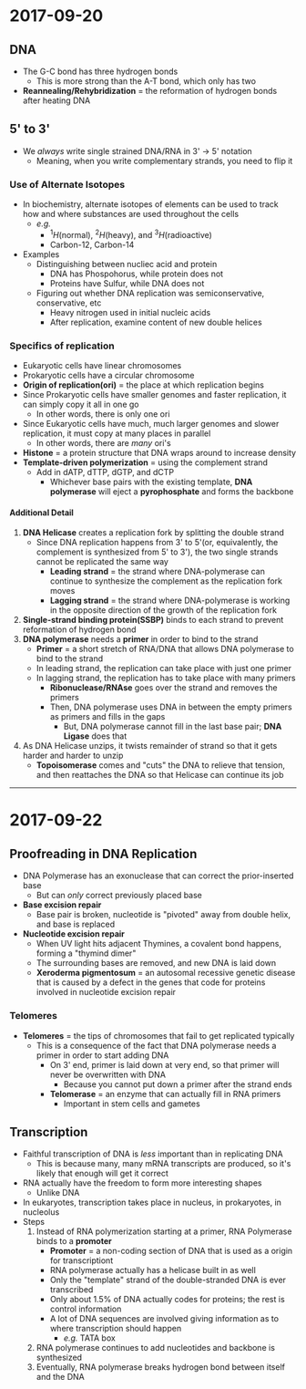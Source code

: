 # 2017-09-20

## DNA
- The G-C bond has three hydrogen bonds
    * This is more strong than the A-T bond, which only has two
- **Reannealing/Rehybridization** = the reformation of hydrogen bonds after heating DNA

## 5' to 3'
- We *always* write single strained DNA/RNA in 3' -> 5' notation
    * Meaning, when you write complementary strands, you need to flip it

### Use of Alternate Isotopes
- In biochemistry, alternate isotopes of elements can be used to track how and where substances are used throughout the cells
    * *e.g.*
        + $^1H$(normal), $^2H$(heavy), and $^3H$(radioactive)
        + Carbon-12, Carbon-14
- Examples
    * Distinguishing between nucliec acid and protein
        + DNA has Phospohorus, while protein does not
        + Proteins have Sulfur, while DNA does not
    + Figuring out whether DNA replication was semiconservative, conservative, etc
        + Heavy nitrogen used in initial nucleic acids
        + After replication, examine content of new double helices

### Specifics of replication
- Eukaryotic cells have linear chromosomes
- Prokaryotic cells have a circular chromosome
- **Origin of replication(ori)** = the place at which replication begins
- Since Prokaryotic cells have smaller genomes and faster replication, it can simply copy it all in one go
    * In other words, there is only one ori
- Since Eukaryotic cells have much, much larger genomes and slower replication, it must copy at many places in parallel
    * In other words, there are *many* ori's
- **Histone** = a protein structure that DNA wraps around to increase density
- **Template-driven polymerization** = using the complement strand
    * Add in dATP, dTTP, dGTP, and dCTP
        + Whichever base pairs with the existing template, **DNA polymerase** will eject a **pyrophosphate** and forms the backbone

#### Additional Detail
1. **DNA Helicase** creates a replication fork by splitting the double strand
    * Since DNA replication happens from 3' to 5'(or, equivalently, the complement is synthesized from 5' to 3'), the two single strands cannot be replicated the same way
        + **Leading strand** = the strand where DNA-polymerase can continue to synthesize the complement as the replication fork moves
        + **Lagging strand** = the strand where DNA-polymerase is working in the opposite direction of the growth of the replication fork
2. **Single-strand binding protein(SSBP)** binds to each strand to prevent reformation of hydrogen bond
3. **DNA polymerase** needs a **primer** in order to bind to the strand
    * **Primer** = a short stretch of RNA/DNA that allows DNA polymerase to bind to the strand
    * In leading strand, the replication can take place with just one primer
    * In lagging strand, the replication has to take place with many primers
        + **Ribonuclease/RNAse** goes over the strand and removes the primers
        + Then, DNA polymerase uses DNA in between the empty primers as primers and fills in the gaps
            - But, DNA polymerase cannot fill in the last base pair; **DNA Ligase** does that
4. As DNA Helicase unzips, it twists remainder of strand so that it gets harder and harder to unzip
    * **Topoisomerase** comes and "cuts" the DNA to relieve that tension, and then reattaches the DNA so that Helicase can continue its job

---

# 2017-09-22

## Proofreading in DNA Replication
- DNA Polymerase has an exonuclease that can correct the prior-inserted base
    * But can *only* correct previously placed base
- **Base excision repair**
    * Base pair is broken, nucleotide is "pivoted" away from double helix, and base is replaced
- **Nucleotide excision repair**
    * When UV light hits adjacent Thymines, a covalent bond happens, forming a "thymind dimer"
    * The surrounding bases are removed, and new DNA is laid down
    * **Xeroderma pigmentosum** = an autosomal recessive genetic disease that is caused by a defect in the genes that code for proteins involved in nucleotide excision repair

### Telomeres
- **Telomeres** = the tips of chromosomes that fail to get replicated typically
    * This is a consequence of the fact that DNA polymerase needs a primer in order to start adding DNA
        + On 3' end, primer is laid down at very end, so that primer will never be overwritten with DNA
            - Because you cannot put down a primer after the strand ends
        + **Telomerase** = an enzyme that can actually fill in RNA primers
            - Important in stem cells and gametes

## Transcription
- Faithful transcription of DNA is *less* important than in replicating DNA
    * This is because many, many mRNA transcripts are produced, so it's likely that enough will get it correct
- RNA actually have the freedom to form more interesting shapes
    * Unlike DNA
- In eukaryotes, transcription takes place in nucleus, in prokaryotes, in nucleolus
- Steps
    1. Instead of RNA polymerization starting at a primer, RNA Polymerase binds to a **promoter**
        * **Promoter** = a non-coding section of DNA that is used as a origin for transcriptiont
        * RNA polymerase actually has a helicase built in as well
        * Only the "template" strand of the double-stranded DNA is ever transcribed
        * Only about 1.5% of DNA actually codes for proteins; the rest is control information
        * A lot of DNA sequences are involved giving information as to where transcription should happen
            + *e.g.* TATA box
    2. RNA polymerase continues to add nucleotides and backbone is synthesized
    3. Eventually, RNA polymerase breaks hydrogen bond between itself and the DNA
